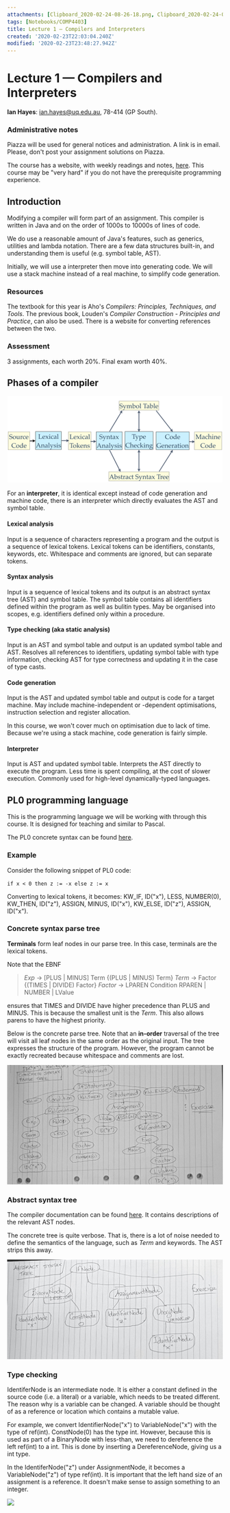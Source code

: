 ```yaml
---
attachments: [Clipboard_2020-02-24-08-26-18.png, Clipboard_2020-02-24-09-23-26.png, Clipboard_2020-02-24-09-25-26.png, Clipboard_2020-02-24-09-37-37.png, Clipboard_2020-02-24-09-47-40.png]
tags: [Notebooks/COMP4403]
title: Lecture 1 — Compilers and Interpreters
created: '2020-02-23T22:03:04.240Z'
modified: '2020-02-23T23:48:27.942Z'
---
```


# Lecture 1 &mdash; Compilers and Interpreters

**Ian Hayes**: [ian.hayes@uq.edu.au](ian.hayes@uq.edu.au), 78-414 (GP South).

### Administrative notes
Piazza will be used for general notices and administration. A link is in email. Please, don't post your assignment solutions on Piazza.

The course has a website, with weekly readings and notes, [here](https://learn.uq.edu.au/bbcswebdav/pid-4972733-dt-content-rid-22842531_1/courses/COMP4403S_7020_21490/index.html). This course may be "very hard" if you do not have the prerequisite programming experience.

## Introduction

Modifying a compiler will form part of an assignment. This compiler is written in Java and on the order of 1000s to 10000s of lines of code.

We do use a reasonable amount of Java's features, such as generics, utilities and lambda notation. There are a few data structures built-in, and understanding them is useful (e.g. symbol table, AST).

Initially, we will use a interpreter then move into generating code. We will use a stack machine instead of a real machine, to simplify code generation.

### Resources
The textbook for this year is Aho's _Compilers: Principles, Techniques, and Tools_. The previous book, Louden's _Compiler Construction - Principles and Practice_, can also be used. There is a website for converting references between the two.

### Assessment

3 assignments, each worth 20%. Final exam worth 40%.

## Phases of a compiler

![](assets/Clipboard_2020-02-24-08-26-18.png)

For an **interpreter**, it is identical except instead of code generation and machine code, there is an interpreter which directly evaluates the AST and symbol table.

#### Lexical analysis
Input is a sequence of characters representing a program and the output is a sequence of lexical tokens. Lexical tokens can be identifiers, constants, keywords, etc. Whitespace and comments are ignored, but can separate tokens.

#### Syntax analysis
Input is a sequence of lexical tokens and its output is an abstract syntax tree (AST) and symbol table. The symbol table contains all identifiers defined within the program as well as bulitin types. May be organised into scopes, e.g. identifiers defined only within a procedure.

#### Type checking (aka static analysis)
Input is an AST and symbol table and output is an updated symbol table and AST. Resolves all references to identifiers, updating symbol table with type information, checking AST for type correctness and updating it in the case of type casts.

#### Code generation
Input is the AST and updated symbol table and output is code for a target machine. May include machine-independent or -dependent optimisations, instruction selection and register allocation.

In this course, we won't cover much on optimisation due to lack of time. Because we're using a stack machine, code generation is fairly simple.

#### Interpreter
Input is AST and updated symbol table. Interprets the AST directly to execute the program. Less time is spent compiling, at the cost of slower execution. Commonly used for high-level dynamically-typed languages.

## PL0 programming language

This is the programming language we will be working with through this course. It is designed for teaching and similar to Pascal.

The PL0 concrete syntax can be found [here](https://learn.uq.edu.au/bbcswebdav/pid-4972733-dt-content-rid-22842531_1/courses/COMP4403S_7020_21490/notes/PL0-CSyntax.pdf).

### Example
Consider the following snippet of PL0 code:
```
if x < 0 then z := -x else z := x
```
Converting to lexical tokens, it becomes: KW_IF, ID("x"), LESS, NUMBER(0), KW_THEN, ID("z"), ASSIGN, MINUS, ID("x"), KW_ELSE,  ID("z"), ASSIGN, ID("x").

### Concrete syntax parse tree

**Terminals** form leaf nodes in our parse tree. In this case, terminals are the lexical tokens.

Note that the EBNF 
> _Exp_ → [PLUS | MINUS] Term {(PLUS | MINUS) Term}
> _Term_ → Factor {(TIMES | DIVIDE) Factor}
> _Factor_ → LPAREN Condition RPAREN | NUMBER | LValue

ensures that TIMES and DIVIDE have higher precedence than PLUS and MINUS. This is because the smallest unit is the _Term_. This also allows parens to have the highest priority.

Below is the concrete parse tree. Note that an **in-order** traversal of the tree will visit all leaf nodes in the same order as the original input. The tree expresses the structure of the program. However, the program cannot be exactly recreated because whitespace and comments are lost.

![](assets/Clipboard_2020-02-24-09-25-26.png)

### Abstract syntax tree

The compiler documentation can be found [here](https://learn.uq.edu.au/bbcswebdav/pid-4972733-dt-content-rid-22842531_1/courses/COMP4403S_7020_21490/notes/PL0-Compiler.pdf). It contains descriptions of the relevant AST nodes.

The concrete tree is quite verbose. That is, there is a lot of noise needed to define the semantics of the language, such as _Term_ and keywords. The AST strips this away.

![](assets/Clipboard_2020-02-24-09-37-37.png)

### Type checking

IdentiferNode is an intermediate node. It is either a constant defined in the source code (i.e. a literal) or a variable, which needs to be treated different. The reason why is a variable can be changed. A variable should be thought of as a reference or location which contains a mutable value.

For example, we convert IdentifierNode("x") to VariableNode("x") with the type of ref(int).
ConstNode(0) has the type int. However, because this is used as part of a BinaryNode with less-than, we need to dereference the left ref(int) to a int. This is done by inserting a DereferenceNode, giving us a int type.

In the IdentiferNode("z") under AssignmentNode, it becomes a VariableNode("z") of type ref(int). It is important that the left hand size of an assignment is a reference. It doesn't make sense to assign something to an integer.

![](assets/Clipboard_2020-02-24-09-47-40.png)
